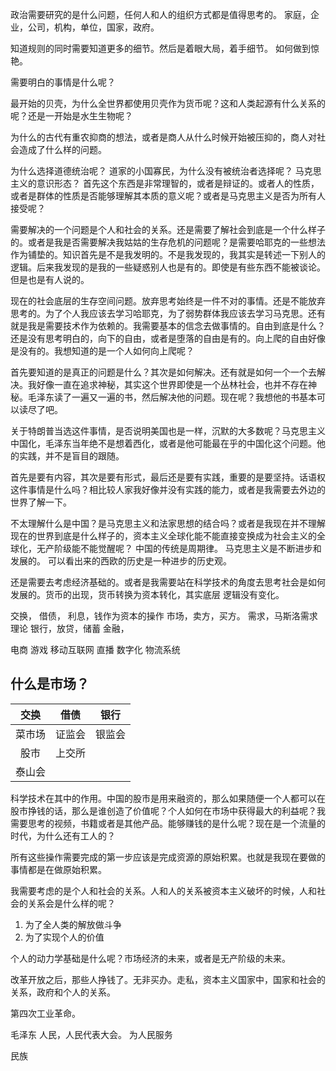 政治需要研究的是什么问题，任何人和人的组织方式都是值得思考的。
家庭，企业，公司，机构，单位，国家，政府。

知道规则的同时需要知道更多的细节。然后是着眼大局，着手细节。
如何做到惊艳。


需要明白的事情是什么呢？
 
最开始的贝壳，为什么全世界都使用贝壳作为货币呢？这和人类起源有什么关系的呢？还是一开始是水生生物呢？

为什么的古代有重农抑商的想法，或者是商人从什么时候开始被压抑的，商人对社会造成了什么样的问题。

为什么选择道德统治呢？
道家的小国寡民，为什么没有被统治者选择呢？
马克思主义的意识形态？
首先这个东西是非常理智的，或者是辩证的。或者人的性质，或者是群体的性质是否能够理解其本质的意义呢？或者是马克思主义是否为所有人接受呢？

需要解决的一个问题是个人和社会的关系。还是需要了解社会到底是一个什么样子的。或者是我是否需要解决我姑姑的生存危机的问题呢？是需要哈耶克的一些想法作为铺垫的。知识首先是不是我发明的。不是我发现的，我其实是转述一下别人的逻辑。后来我发现的是我的一些疑惑别人也是有的。即使是有些东西不能被谈论。但是也是有人说的。

现在的社会底层的生存空间问题。放弃思考始终是一件不对的事情。还是不能放弃思考的。为了个人我应该去学习哈耶克，为了弱势群体我应该去学习马克思。还有就是我是需要技术作为依赖的。我需要基本的信念去做事情的。自由到底是什么？还是没有思考明白的，向下的自由，或者是堕落的自由是有的。向上爬的自由好像是没有的。我想知道的是一个人如何向上爬呢？

首先要知道的是真正的问题是什么？其次是如何解决。还有就是如何一个一个去解决。我好像一直在追求神秘，其实这个世界即使是一个丛林社会，也并不存在神秘。毛泽东读了一遍又一遍的书，然后解决他的问题。现在呢？我想他的书基本可以读尽了吧。

关于特朗普当选这件事情，是否说明美国也是一样，沉默的大多数呢？马克思主义中国化，毛泽东当年绝不是想着西化，或者是他可能最在乎的中国化这个问题。他的实践，并不是盲目的跟随。

首先是要有内容，其次是要有形式，最后还是要有实践，重要的是要坚持。话语权这件事情是什么吗？相比较人家我好像并没有实践的能力，或者是我需要去外边的世界了解一下。

不太理解什么是中国？是马克思主义和法家思想的结合吗？或者是我现在并不理解现在的世界到底是什么样子的，资本主义全球化能不能直接变换成为社会主义的全球化，无产阶级能不能觉醒呢？
中国的传统是周期律。
马克思主义是不断进步和发展的。
可以看出来的西欧的历史是一种进步的历史观。

还是需要去考虑经济基础的。或者是我需要站在科学技术的角度去思考社会是如何发展的。货币的出现，货币转换为资本转化，其实底层 逻辑没有变化。

交换，
借债，
利息，钱作为资本的操作
市场，卖方，买方。
需求，马斯洛需求理论
银行，放贷，储蓄
金融，

电商
游戏
移动互联网
直播
数字化
物流系统



## 什么是市场？


| 交换   | 借债   | 银行   |
|:------:|:------:|:------:|
| 菜市场 | 证监会 | 银监会 |
| 股市   | 上交所 |        |
| 泰山会 |        |        |
    




科学技术在其中的作用。中国的股市是用来融资的，那么如果随便一个人都可以在股市挣钱的话，那么是谁创造了价值呢？个人如何在市场中获得最大的利益呢？我需要思考的视频，书籍或者是其他产品。能够赚钱的是什么呢？现在是一个流量的时代，为什么还有工人的？


所有这些操作需要完成的第一步应该是完成资源的原始积累。也就是我现在要做的事情都是在做原始积累。

我需要考虑的是个人和社会的关系。人和人的关系被资本主义破坏的时候，人和社会的关系会是什么样的呢？

1. 为了全人类的解放做斗争
2. 为了实现个人的价值

个人的动力学基础是什么呢？市场经济的未来，或者是无产阶级的未来。



改革开放之后，那些人挣钱了。无非买办。走私，资本主义国家中，国家和社会的关系，政府和个人的关系。

第四次工业革命。

毛泽东
人民，人民代表大会。
为人民服务

民族





